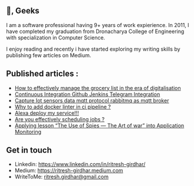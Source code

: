 
<h2> 👋, Geeks</h2>
   
I am a software professional having 9+ years of work expierience. In 2011, I have completed my graduation from Dronacharya College of Engineering with specialization in Computer Science.
<br/>

I enjoy reading and recently i have started exploring my writing skills by publishing few articles on Medium.

## Published articles : 
- [How to effectively manage the grocery list in the era of digitalisation](https://medium.com/@ritresh.girdhar/how-to-effectively-manage-the-grocery-list-in-the-era-of-digitalisation-75bacc57189c?source=friends_link&sk=bdb525ff53fe7ef49dacecba3a31a8c6)
- [Continuous Integration Github Jenkins Telegram Integration](https://medium.com/@ritresh.girdhar/continuous-integration-github-jenkins-telegram-integration-dad64efaccb4?source=friends_link&sk=c093266ac807f83f365dfb85938e7143)
- [Capture Iot sensors data mqtt protocol rabbitmq as mqtt broker](https://medium.com/@ritresh.girdhar/capture-iot-sensors-data-mqtt-protocol-rabbitmq-as-mqtt-broker-30bd89ac94c3?source=friends_link&sk=505e2e179903767cf94e26fa1cc9aa3d)
- [Why to add docker linter in ci pipeline ?](https://medium.com/@ritresh.girdhar/why-to-add-docker-linter-in-ci-pipeline-2acf974c6f8c?source=friends_link&sk=23b75a1647debd1d30dfbcaa5fedb9a4) 
- [Alexa deploy my service!!!](https://blog.usejournal.com/alexa-deploy-my-service-ca99330ca002?source=friends_link&sk=9eaf74a52dde7a8145a7f2f1e1ebeeb5)
- [Are you effectively scheduling jobs ?](https://medium.com/@ritresh.girdhar/are-you-effectively-scheduling-jobs-2e668c04f356?source=friends_link&sk=6b3b16ec7161074f671c89d9949dcfe8)
- [Applying lesson “The Use of Spies — The Art of war” into Application Monitoring](https://ritresh-girdhar.medium.com/applying-lesson-the-use-of-spies-the-art-of-war-into-application-monitoring-bcca345e36b6)


## Get in touch
- Linkedin: https://www.linkedin.com/in/ritresh-girdhar/
- Medium: https://ritresh-girdhar.medium.com
- WriteToMe: ritresh.girdhar@gmail.com
